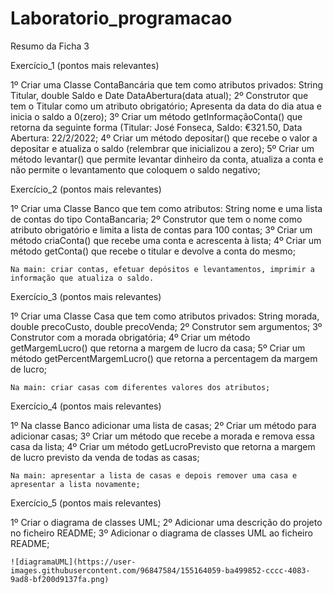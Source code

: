 # Laboratorio_programacao

Resumo da Ficha 3 

Exercício_1 (pontos mais relevantes)

   1º Criar uma Classe ContaBancária que tem como atributos privados: String Titular, double Saldo e Date DataAbertura(data atual);
   2º Construtor que tem o Titular como um atributo obrigatório; Apresenta da data do dia atua e inicia o saldo a 0(zero);
   3º Criar um método getInformaçãoConta() que retorna da seguinte forma (Titular: José Fonseca, Saldo: €321.50, Data Abertura: 22/2/2022;
   4º Criar um método depositar() que recebe o valor a depositar e atualiza o saldo (relembrar que inicializou a zero);
   5º Criar um método levantar() que permite levantar dinheiro da conta, atualiza a conta e não permite o levantamento que coloquem o saldo negativo;
   
    
    
    
 Exercício_2 (pontos mais relevantes)
  
   1º Criar uma Classe Banco que tem como atributos: String nome e uma lista de contas do tipo ContaBancaria;
   2º Construtor que tem o nome como atributo obrigatório e limita a lista de contas para 100 contas;
   3º Criar um método criaConta() que recebe uma conta e acrescenta à lista;
   4º Criar um método getConta() que recebe o titular e devolve a conta do mesmo;
    
    Na main: criar contas, efetuar depósitos e levantamentos, imprimir a informação que atualiza o saldo.
    
    
    
 Exercício_3 (pontos mais relevantes)
 
   1º Criar uma Classe Casa que tem como atributos privados: String morada, double precoCusto, double precoVenda;
   2º Construtor sem argumentos;
   3º Construtor com a morada obrigatória;
   4º Criar um método getMargemLucro() que retorna a margem de lucro da casa;
   5º Criar um método getPercentMargemLucro() que retorna a percentagem da margem de lucro;
   
    
    Na main: criar casas com diferentes valores dos atributos;
    
  Exercício_4 (pontos mais relevantes)
 
   1º Na classe Banco adicionar uma lista de casas;
   2º Criar um método para adicionar casas;
   3º Criar um método que recebe a morada e remova essa casa da lista;
   4º Criar um método getLucroPrevisto que retorna a margem de lucro previsto da venda de todas as casas;
  
    Na main: apresentar a lista de casas e depois remover uma casa e apresentar a lista novamente;
    
  Exercício_5 (pontos mais relevantes)
 
   1º Criar o diagrama de classes UML;
   2º Adicionar uma descrição do projeto no ficheiro README;
   3º Adicionar o diagrama de classes UML ao ficheiro README;
    
  
    ![diagramaUML](https://user-images.githubusercontent.com/96847584/155164059-ba499852-cccc-4083-9ad8-bf200d9137fa.png)

    
    
    
    
   
